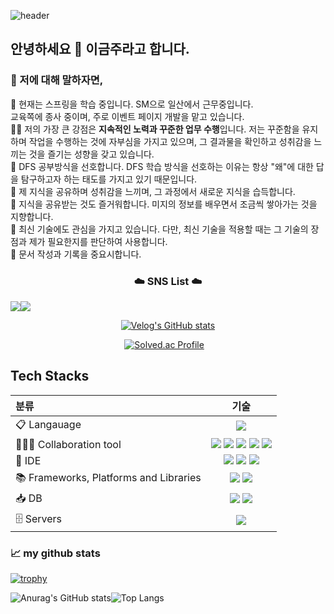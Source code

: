 ![header](https://capsule-render.vercel.app/api?type=slice&color=auto&height=300&section=header&text=GoldenPearls'%20Journal🎈&fontSize=40)
## 안녕하세요 👋 이금주라고 합니다.
 ###  🐇 저에 대해 말하자면, </br>
🌱 현재는 스프링을 학습 중입니다. SM으로 일산에서 근무중입니다.</br> 
교육쪽에 종사 중이며, 주로 이벤트 페이지 개발을 맡고 있습니다.</br>
👩‍💻 저의 가장 큰 강점은 **지속적인 노력과 꾸준한 업무 수행**입니다. 저는 꾸준함을 유지하며 작업을 수행하는 것에 자부심을 가지고 있으며, 그 결과물을 확인하고 성취감을 느끼는 것을 즐기는 성향을 갖고 있습니다.  </br> 
📑 DFS 공부방식을 선호합니다. DFS 학습 방식을 선호하는 이유는 항상 "왜"에 대한 답을 탐구하고자 하는 태도를 가지고 있기 때문입니다.</br>
🐾 제 지식을 공유하며 성취감을 느끼며, 그 과정에서 새로운 지식을 습득합니다. </br>
🐾 지식을 공유받는 것도 즐거워합니다. 미지의 정보를 배우면서 조금씩 쌓아가는 것을 지향합니다. </br>
🐾 최신 기술에도 관심을 가지고 있습니다. 다만, 최신 기술을 적용할 때는 그 기술의 장점과 제가 필요한지를 판단하여 사용합니다. </br>
🐾 문서 작성과 기록을 중요시합니다.</br>


<div align="center"> 

<h3> ☁️ SNS List ☁️</h3>
<div style="display: flex; flex-direction: row; ">
   <!--Notion-->
 <!--<a href="https://www.notion.so/bogi-sister-s-a-leisurely-walk-bf9084358fd74367b24c9079a4226008?pvs=4">
   <img src="https://img.shields.io/badge/ Notion-000000?style=flat-square&logo=Notion&logoColor=white&https://www.notion.so/bogi-sister-s-a-leisurely-walk-bf9084358fd74367b24c9079a4226008?pvs=4" />-->
 
  <!--Git Hub-->     
<a href="https://github.com/GoldenPearls">
   <img src="https://img.shields.io/badge/github-181717?style=flat-square&logo=github&logoColor=white&https://github.com/GoldenPearls" /></a>  
   
   <!--Velog-->     
<a href="https://velog.io/@prettylee620">
   <img src="https://img.shields.io/badge/Velog-20C997?style=flat-square&logo=Velog&logoColor=white&https://velog.io/@prettylee620" /></a>
   

<!-- twitter -->
<!--<a href="https://twitter.com/mellona01">
<img src="https://img.shields.io/badge/Twitter-%231DA1F2.svg?style=flat-square&logo=Twitter&logoColor=white" /></a>-->
   
</div>

[![Velog's GitHub stats](https://velog-readme-stats.vercel.app/api?name=prettylee620&slug=신입개발자의-중소-si-취뽀-2탄-면접-후기-질문-취업-관련-사이트-모음)](https://github.com/GoldenPearls/velog-readme-stats)

[![Solved.ac Profile](http://mazassumnida.wtf/api/generate_badge?boj=prettylee620)](https://solved.ac/prettylee620) &nbsp;&nbsp;


</div>

## Tech Stacks
| 분류     | 기술  |                                                                
| :------- | :---: | 
| 📋 Langauage  | <img src="https://img.shields.io/badge/java-%23ED8B00.svg?style=for-the-badge&logo=openjdk&logoColor=white">  |
| 🧑‍🤝‍🧑 Collaboration tool | <img src="https://img.shields.io/badge/github-181717?style=for-the-badge&logo=github&logoColor=white"> <img src="https://img.shields.io/badge/git-F05032?style=for-the-badge&logo=git&logoColor=white"> <img src="https://img.shields.io/badge/Slack-4A154B?style=for-the-badge&logo=git&logoColor=white"> <img src="https://img.shields.io/badge/Figma-F24E1E?style=for-the-badge&logo=Figma&logoColor=white"> <img src="https://img.shields.io/badge/Notion-000000?style=for-the-badge&logo=Notion&logoColor=white">|
| 🔨 IDE | <img src="https://img.shields.io/badge/Eclipse-FE7A16.svg?style=for-the-badge&logo=Eclipse&logoColor=white"> <img src="https://img.shields.io/badge/IntelliJIDEA-000000.svg?style=for-the-badge&logo=intellij-idea&logoColor=white"> <a href="https://github.com/GoldenPearls/androidprogramming"><img src="https://img.shields.io/badge/Android%20Studio-3DDC84.svg?style=for-the-badge&logo=android-studio&logoColor=white"></a>|
|📚 Frameworks, Platforms and Libraries |  <a href="https://github.com/GoldenPearls/SpringEx/tree/master"><img src="https://img.shields.io/badge/springBoot-%236DB33F.svg?style=for-the-badge&logo=springBoot&logoColor=white"></a> <img src="https://img.shields.io/badge/React-61DAFB?style=for-the-badge&logo=React&logoColor=white">|
| 📥 DB | <img src="https://img.shields.io/badge/mysql-4479A1?style=for-the-badge&logo=mysql&logoColor=white"> <img src="https://img.shields.io/badge/Oracle-F80000?style=for-the-badge&logo=mariadb&logoColor=white"> | 
|🗄️ Servers | <img src="https://img.shields.io/badge/apache tomcat-F8DC75?style=for-the-badge&logo=apachetomcat&logoColor=white"> |

### 📈 my github stats 
[![trophy](https://github-profile-trophy.vercel.app/?username=GoldenPearls&theme=flat&column=7)](https://github.com/GoldenPearls/)

<div style="display: flex;">
  <img src="https://github-readme-stats.vercel.app/api?username=GoldenPearls&show_icons=true&theme=radical" alt="Anurag's GitHub stats" 
       />
  <img src="https://github-readme-stats.vercel.app/api/top-langs/?username=GoldenPearls&layout=compact&theme=dark" alt="Top Langs" />


</div>




